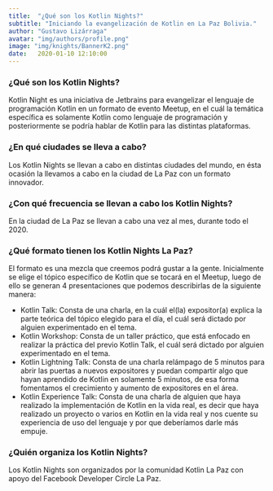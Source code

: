 ```yaml
---
title:  "¿Qué son los Kotlin Nights?"
subtitle: "Iniciando la evangelización de Kotlin en La Paz Bolivia."
author: "Gustavo Lizárraga"
avatar: "img/authors/profile.png"
image: "img/knights/BannerK2.png"
date:   2020-01-10 12:10:00
---
```


### ¿Qué son los Kotlin Nights?

Kotlin Night es una iniciativa de Jetbrains para evangelizar el lenguaje de programación Kotlin en un formato de evento Meetup, en el cuál la temática específica es solamente Kotlin como lenguaje de programación y posteriormente se podría hablar de Kotlin para las distintas plataformas.

### ¿En qué ciudades se lleva a cabo?

Los Kotlin Nights se llevan a cabo en distintas ciudades del mundo, en ésta ocasión la llevamos a cabo en la ciudad de La Paz con un formato innovador.

### ¿Con qué frecuencia se llevan a cabo los Kotlin Nights?

En la ciudad de La Paz se llevan a cabo una vez al mes, durante todo el 2020.

### ¿Qué formato tienen los Kotlin Nights La Paz?

El formato es una mezcla que creemos podrá gustar a la gente.
Inicialmente se elige el tópico específico de Kotlin que se tocará en el Meetup, luego de ello se generan 4 presentaciones que podemos describirlas de la siguiente manera:
- Kotlin Talk: Consta de una charla, en la cuál el(la) expositor(a) explica la parte teórica del tópico elegido para el día, el cuál será dictado por alguien experimentado en el tema.
- Kotlin Workshop: Consta de un taller práctico, que está enfocado en realizar la práctica del previo Kotlin Talk, el cuál será dictado por alguien experimentado en el tema.
- Kotlin Lightning Talk: Consta de una charla relámpago de 5 minutos para abrir las puertas a nuevos expositores y puedan compartir algo que hayan aprendido de Kotlin en solamente 5 minutos, de esa forma fomentamos el crecimiento y aumento de expositores en el área.
- Kotlin Experience Talk: Consta de una charla de alguien que haya realizado la implementación de Kotlin en la vida real, es decir que haya realizado un proyecto o varios en Kotlin en la vida real y nos cuente su experiencia de uso del lenguaje y por que deberíamos darle más empuje.

### ¿Quién organiza los Kotlin Nights?

Los Kotlin Nights son organizados por la comunidad Kotlin La Paz con apoyo del Facebook Developer Circle La Paz.
